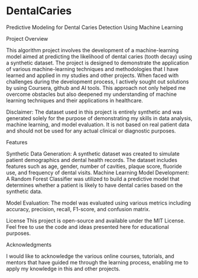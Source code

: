 # DentalCaries
Predictive Modeling for Dental Caries Detection Using Machine Learning

Project Overview

This algorithm project involves the development of a machine-learning model aimed at predicting the likelihood of dental caries (tooth decay) using a synthetic dataset. The project is designed to demonstrate the application of various machine-learning techniques and methodologies that I have learned and applied in my studies and other projects. When faced with challenges during the development process, I actively sought out solutions by using Coursera, github and AI tools. This approach not only helped me overcome obstacles but also deepened my understanding of machine learning techniques and their applications in healthcare.

Disclaimer:
The dataset used in this project is entirely synthetic and was generated solely for the purpose of demonstrating my skills in data analysis, machine learning, and model evaluation. It is not based on real patient data and should not be used for any actual clinical or diagnostic purposes.

Features

Synthetic Data Generation:
A synthetic dataset was created to simulate patient demographics and dental health records. The dataset includes features such as age, gender, number of cavities, plaque score, fluoride use, and frequency of dental visits.
Machine Learning Model Development:
A Random Forest Classifier was utilized to build a predictive model that determines whether a patient is likely to have dental caries based on the synthetic data.

Model Evaluation:
The model was evaluated using various metrics including accuracy, precision, recall, F1-score, and confusion matrix.

License
This project is open-source and available under the MIT License. Feel free to use the code and ideas presented here for educational purposes.

Acknowledgments

I would like to acknowledge the various online courses, tutorials, and mentors that have guided me through the learning process, enabling me to apply my knowledge in this and other projects.
